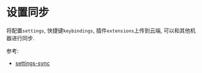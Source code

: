 # 设置同步

将配置`settings`, 快捷键`keybindings`, 插件`extensions`上传到云端, 可以和其他机器进行同步.


参考:
- [settings-sync](https://code.visualstudio.com/docs/editor/settings-sync)